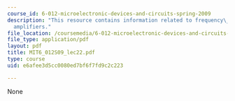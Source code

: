 ```yaml
---
course_id: 6-012-microelectronic-devices-and-circuits-spring-2009
description: "This resource contains information related to frequency\_response of\_\
  amplifiers."
file_location: /coursemedia/6-012-microelectronic-devices-and-circuits-spring-2009/e6afee3d5cc0080ed7bf6f7fd9c2c223_MIT6_012S09_lec22.pdf
file_type: application/pdf
layout: pdf
title: MIT6_012S09_lec22.pdf
type: course
uid: e6afee3d5cc0080ed7bf6f7fd9c2c223

---
```

None
